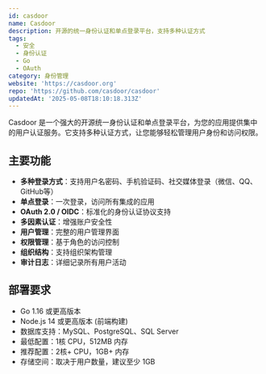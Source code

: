 ```yaml
---
id: casdoor
name: Casdoor
description: 开源的统一身份认证和单点登录平台，支持多种认证方式
tags:
  - 安全
  - 身份认证
  - Go
  - OAuth
category: 身份管理
website: 'https://casdoor.org'
repo: 'https://github.com/casdoor/casdoor'
updatedAt: '2025-05-08T18:10:18.313Z'
---
```


Casdoor 是一个强大的开源统一身份认证和单点登录平台，为您的应用提供集中的用户认证服务。它支持多种认证方式，让您能够轻松管理用户身份和访问权限。

## 主要功能

- **多种登录方式**：支持用户名密码、手机验证码、社交媒体登录（微信、QQ、GitHub等）
- **单点登录**：一次登录，访问所有集成的应用
- **OAuth 2.0 / OIDC**：标准化的身份认证协议支持
- **多因素认证**：增强账户安全性
- **用户管理**：完整的用户管理界面
- **权限管理**：基于角色的访问控制
- **组织结构**：支持组织架构管理
- **审计日志**：详细记录所有用户活动

## 部署要求

- Go 1.16 或更高版本
- Node.js 14 或更高版本 (前端构建)
- 数据库支持：MySQL、PostgreSQL、SQL Server
- 最低配置：1核 CPU，512MB 内存
- 推荐配置：2核+ CPU，1GB+ 内存
- 存储空间：取决于用户数量，建议至少 1GB 
